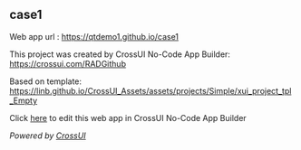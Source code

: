 ## case1
Web app url : https://qtdemo1.github.io/case1

This project was created by CrossUI No-Code App Builder: https://crossui.com/RADGithub

Based on template: https://linb.github.io/CrossUI_Assets/assets/projects/Simple/xui_project_tpl_Empty

Click [here](https://crossui.com/RADGithub/#!from=github&owner=qtdemo1&repo=case1) to edit this web app in CrossUI No-Code App Builder

<i>Powered by [CrossUI](https://crossui.com)</i>
